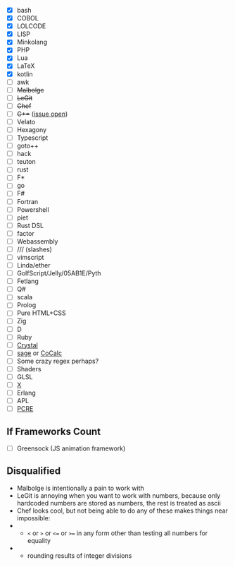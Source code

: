 - [x] bash
- [x] COBOL
- [x] LOLCODE
- [x] LISP
- [x] Minkolang
- [x] PHP
- [x] Lua
- [x] LaTeX
- [x] kotlin
- [ ] awk
- [ ] ~~Malbolge~~
- [ ] ~~LeGit~~
- [ ] ~~Chef~~
- [ ] ~~C+=~~ ([issue open](https://github.com/ErisBlastar/cplusequality/issues/33))
- [ ] Velato
- [ ] Hexagony
- [ ] Typescript
- [ ] goto++
- [ ] hack
- [ ] teuton
- [ ] rust
- [ ] F\*
- [ ] go
- [ ] F#
- [ ] Fortran
- [ ] Powershell
- [ ] piet
- [ ] Rust DSL
- [ ] factor
- [ ] Webassembly
- [ ] /// (slashes)
- [ ] vimscript
- [ ] Linda/ether
- [ ] GolfScript/Jelly/05AB1E/Pyth
- [ ] Fetlang
- [ ] Q#
- [ ] scala
- [ ] Prolog
- [ ] Pure HTML+CSS
- [ ] Zig
- [ ] D
- [ ] Ruby
- [ ] [Crystal](https://crystal-lang.org/)
- [ ] [sage](https://doc.sagemath.org/html/en/faq/faq-general.html#why-does-this-project-exist) or [CoCalc](https://cocalc.com/app)
- [ ] Some crazy regex perhaps?
- [ ] Shaders
- [ ] GLSL
- [ ] [X](https://en.wikipedia.org/wiki/Microsoft_Dynamics_AX#MorphX_and_X++)
- [ ] Erlang
- [ ] APL
- [ ] [PCR](https://twitter.com/Aneurysm9/status/1314565372226478081?s=20)[E](https://www.reddit.com/r/adventofcode/comments/7k3n5d/2017_day_15_dueling_regexes/)

## If Frameworks Count
- [ ] Greensock (JS animation framework)

## Disqualified
* Malbolge is intentionally a pain to work with
* LeGit is annoying when you want to work with numbers, because only hardcoded numbers are stored as numbers, the rest is treated as ascii
* Chef looks cool, but not being able to do any of these makes things near impossible:
* * `<` or `>` or `<=` or `>=` in any form other than testing all numbers for equality
* * rounding results of integer divisions
